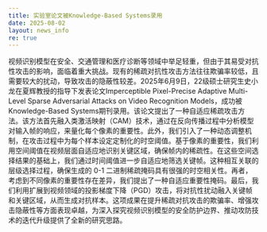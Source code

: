 ```yaml
---
title: 实验室论文被Knowledge-Based Systems录用
date: 2025-08-02
layout: news_info
re: true
---
```


视频识别模型在安全、交通管理和医疗诊断等领域中举足轻重，但由于其易受对抗性攻击的影响，面临着重大挑战。现有的稀疏对抗性攻击方法往往欺骗率较低，且需要较大的扰动，导致攻击的隐蔽性较差。2025年6月9日，22级硕士研究生史小龙在夏辉教授的指导下发表论文Imperceptible Pixel-Precise Adaptive Multi-Level Sparse Adversarial Attacks on Video Recognition Models，成功被Knowledge-Based Systems期刊录用。该论文提出了一种自适应稀疏攻击方法。该方法首先融入类激活映射（CAM）技术，通过在反向传播过程中分析模型对输入帧的响应，来量化每个像素的重要性。此外，我们引入了一种动态调整机制，在攻击过程中为每个样本设定定制化的时空阈值。基于像素的重要性，我们利用空间阈值在视频层面自适应地识别关键区域，确保帧内的稀疏性。在这些空间选择结果的基础上，我们通过时间阈值进一步自适应地筛选关键帧。这种相互关联的层级选择过程，确保生成的 0-1 二进制稀疏掩码具有很强的时空相关性。再者，考虑到不同像素的重要性存在差异，我们提出了一种自适应重要性掩码。最后，我们利用扩展到视频领域的投影梯度下降（PGD）攻击，将对抗性扰动融入关键帧和关键区域，从而生成对抗样本。这项成果在提升稀疏对抗攻击的欺骗率、增强攻击隐蔽性等方面表现卓越，为深入探究视频识别模型的安全防护边界、推动攻防技术的迭代升级提供了全新的研究思路。
